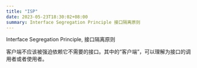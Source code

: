 ```yaml
---
title: "ISP"
date: 2023-05-23T18:30:02+08:00
summary: Interface Segregation Principle 接口隔离原则
---
```


Interface Segregation Principle, 接口隔离原则

客户端不应该被强迫依赖它不需要的接口。其中的“客户端”，可以理解为接口的调用者或者使用者。
